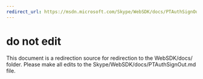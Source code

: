 ```yaml
---
redirect_url: https://msdn.microsoft.com/Skype/WebSDK/docs/PTAuthSignOut
---
```

# do not edit
This document is a redirection source for redirection to the WebSDK/docs/ folder. Please make all edits to the Skype/WebSDK/docs/PTAuthSignOut.md file.

